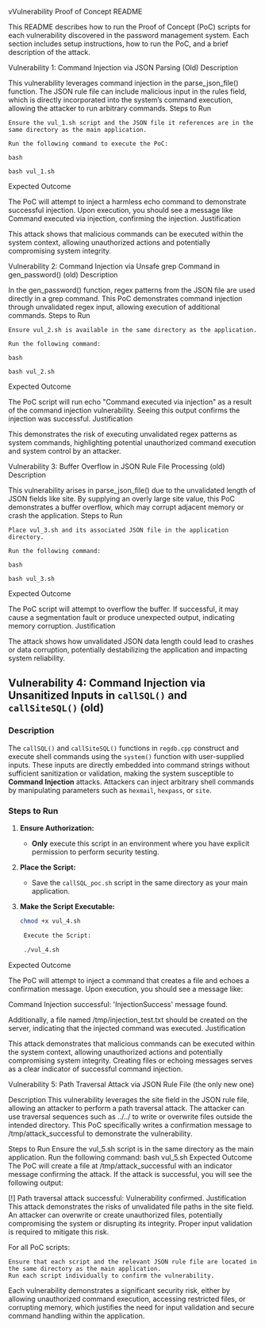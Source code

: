 vVulnerability Proof of Concept README

This README describes how to run the Proof of Concept (PoC) scripts for each vulnerability discovered in the password management system. Each section includes setup instructions, how to run the PoC, and a brief description of the attack.

Vulnerability 1: Command Injection via JSON Parsing (Old)
Description

This vulnerability leverages command injection in the parse_json_file() function. The JSON rule file can include malicious input in the rules field, which is directly incorporated into the system’s command execution, allowing the attacker to run arbitrary commands.
Steps to Run

    Ensure the vul_1.sh script and the JSON file it references are in the same directory as the main application.

    Run the following command to execute the PoC:

    bash

    bash vul_1.sh

Expected Outcome

The PoC will attempt to inject a harmless echo command to demonstrate successful injection. Upon execution, you should see a message like Command executed via injection, confirming the injection.
Justification

This attack shows that malicious commands can be executed within the system context, allowing unauthorized actions and potentially compromising system integrity.

Vulnerability 2: Command Injection via Unsafe grep Command in gen_password() (old)
Description

In the gen_password() function, regex patterns from the JSON file are used directly in a grep command. This PoC demonstrates command injection through unvalidated regex input, allowing execution of additional commands.
Steps to Run

    Ensure vul_2.sh is available in the same directory as the application.

    Run the following command:

    bash

    bash vul_2.sh

Expected Outcome

The PoC script will run echo "Command executed via injection" as a result of the command injection vulnerability. Seeing this output confirms the injection was successful.
Justification

This demonstrates the risk of executing unvalidated regex patterns as system commands, highlighting potential unauthorized command execution and system control by an attacker.

Vulnerability 3: Buffer Overflow in JSON Rule File Processing (old)
Description

This vulnerability arises in parse_json_file() due to the unvalidated length of JSON fields like site. By supplying an overly large site value, this PoC demonstrates a buffer overflow, which may corrupt adjacent memory or crash the application.
Steps to Run

    Place vul_3.sh and its associated JSON file in the application directory.

    Run the following command:

    bash

    bash vul_3.sh

Expected Outcome

The PoC script will attempt to overflow the buffer. If successful, it may cause a segmentation fault or produce unexpected output, indicating memory corruption.
Justification

The attack shows how unvalidated JSON data length could lead to crashes or data corruption, potentially destabilizing the application and impacting system reliability.

## Vulnerability 4: Command Injection via Unsanitized Inputs in `callSQL()` and `callSiteSQL()` (old)

### Description

The `callSQL()` and `callSiteSQL()` functions in `regdb.cpp` construct and execute shell commands using the `system()` function with user-supplied inputs. These inputs are directly embedded into command strings without sufficient sanitization or validation, making the system susceptible to **Command Injection** attacks. Attackers can inject arbitrary shell commands by manipulating parameters such as `hexmail`, `hexpass`, or `site`.

### Steps to Run

1. **Ensure Authorization:**
   - **Only** execute this script in an environment where you have explicit permission to perform security testing.

2. **Place the Script:**
   - Save the `callSQL_poc.sh` script in the same directory as your main application.

3. **Make the Script Executable:**
   ```bash
   chmod +x vul_4.sh

    Execute the Script:

    ./vul_4.sh

Expected Outcome

The PoC will attempt to inject a command that creates a file and echoes a confirmation message. Upon execution, you should see a message like:

Command Injection successful: 'InjectionSuccess' message found.

Additionally, a file named /tmp/injection_test.txt should be created on the server, indicating that the injected command was executed.
Justification

This attack demonstrates that malicious commands can be executed within the system context, allowing unauthorized actions and potentially compromising system integrity. Creating files or echoing messages serves as a clear indicator of successful command injection.



Vulnerability 5: Path Traversal Attack via JSON Rule File (the only new one)

Description
This vulnerability leverages the site field in the JSON rule file, allowing an attacker to perform a path traversal attack. The attacker can use traversal sequences such as ../../ to write or overwrite files outside the intended directory. This PoC specifically writes a confirmation message to /tmp/attack_successful to demonstrate the vulnerability.

Steps to Run
Ensure the vul_5.sh script is in the same directory as the main application.
Run the following command:
bash vul_5.sh
Expected Outcome
The PoC will create a file at /tmp/attack_successful with an indicator message confirming the attack. If the attack is successful, you will see the following output:

[!] Path traversal attack successful: Vulnerability confirmed.
Justification
This attack demonstrates the risks of unvalidated file paths in the site field. An attacker can overwrite or create unauthorized files, potentially compromising the system or disrupting its integrity. Proper input validation is required to mitigate this risk.





For all PoC scripts:

    Ensure that each script and the relevant JSON rule file are located in the same directory as the main application.
    Run each script individually to confirm the vulnerability.

Each vulnerability demonstrates a significant security risk, either by allowing unauthorized command execution, accessing restricted files, or corrupting memory, which justifies the need for input validation and secure command handling within the application.
